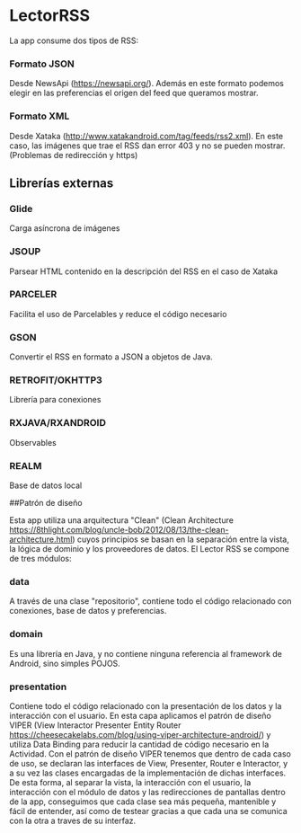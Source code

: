# LectorRSS

La app consume dos tipos de RSS:


### Formato JSON

Desde NewsApi (https://newsapi.org/). Además en este formato podemos elegir en las preferencias el origen del feed que queramos mostrar.

### Formato XML

Desde Xataka (http://www.xatakandroid.com/tag/feeds/rss2.xml). En este caso, las imágenes que trae el RSS dan error 403 y no se pueden mostrar. (Problemas de redirección y https)


## Librerías externas

### Glide

Carga asíncrona de imágenes


### JSOUP

Parsear HTML contenido en la descripción del RSS en el caso de Xataka


### PARCELER

Facilita el uso de Parcelables y reduce el código necesario


### GSON

Convertir el RSS en formato a JSON a objetos de Java.


### RETROFIT/OKHTTP3

Librería para conexiones


### RXJAVA/RXANDROID

Observables


### REALM

Base de datos local



##Patrón de diseño

Esta app utiliza una arquitectura "Clean" (Clean Architecture https://8thlight.com/blog/uncle-bob/2012/08/13/the-clean-architecture.html) cuyos principios se basan en la separación entre la vista, la lógica de dominio y los proveedores de datos. El Lector RSS se compone de tres módulos:

### data

A través de una clase "repositorio", contiene todo el código relacionado con conexiones, base de datos y preferencias.

### domain

Es una librería en Java, y no contiene ninguna referencia al framework de Android, sino simples POJOS.

### presentation

Contiene todo el código relacionado con la presentación de los datos y la interacción con el usuario. En esta capa aplicamos el patrón de diseño VIPER (View Interactor Presenter Entity Router https://cheesecakelabs.com/blog/using-viper-architecture-android/) y utiliza Data Binding para reducir la cantidad de código necesario en la Actividad.
Con el patrón de diseño VIPER tenemos que dentro de cada caso de uso, se declaran las interfaces de View, Presenter, Router e Interactor, y a su vez las clases encargadas de la implementación de dichas interfaces. De esta forma, al separar la vista, la interacción con el usuario, la interacción con el módulo de datos y las redirecciones de pantallas dentro de la app, conseguimos que cada clase sea más pequeña, mantenible y fácil de entender, así como de testear gracias a que cada una se comunica con la otra a traves de su interfaz.
